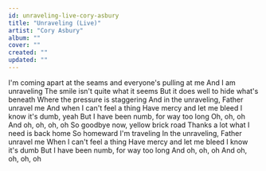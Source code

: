 ```yaml
---
id: unraveling-live-cory-asbury
title: "Unraveling (Live)"
artist: "Cory Asbury"
album: ""
cover: ""
created: ""
updated: ""
---
```


I'm coming apart at the seams and everyone's pulling at me
And I am unraveling
The smile isn't quite what it seems
But it does well to hide what's beneath
Where the pressure is staggering
And in the unraveling, Father unravel me
And when I can't feel a thing
Have mercy and let me bleed
I know it's dumb, yeah
But I have been numb, for way too long
Oh, oh, oh
And oh, oh, oh, oh
So goodbye now, yellow brick road
Thanks a lot what I need is back home
So homeward I'm traveling
In the unraveling, Father unravel mе
When I can't feel a thing
Have mercy and lеt me bleed
I know it's dumb
But I have been numb, for way too long
And oh, oh, oh
And oh, oh, oh, oh